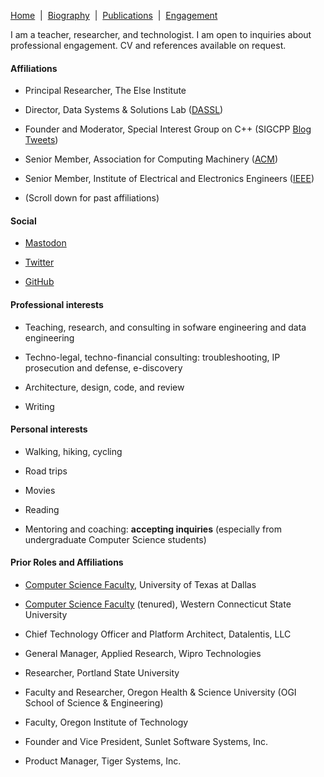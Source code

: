 [Home](/)&nbsp;&nbsp;\|&nbsp;&nbsp;[Biography](/bio)&nbsp;&nbsp;\|&nbsp;&nbsp;[Publications](/pubs)&nbsp;&nbsp;\|&nbsp;&nbsp;[Engagement](/engagement/)

I am a teacher, researcher, and technologist. I am open to inquiries about professional engagement.
CV and references available on request. 

#### Affiliations

- Principal Researcher, The Else Institute

- Director, Data Systems & Solutions Lab ([DASSL](https://dassl.github.io/))

- Founder and Moderator, Special Interest Group on C++ (SIGCPP [Blog](https://sigcpp.github.io/) [Tweets](https://twitter.com/sigcpp))

- Senior Member, Association for Computing Machinery ([ACM](https://www.acm.org/))

- Senior Member, Institute of Electrical and Electronics Engineers ([IEEE](https://www.ieee.org/))

- (Scroll down for past affiliations)


#### Social
- [Mastodon](https://hachyderm.io/@smurthys)

- [Twitter](https://twitter.com/smurthys)

- [GitHub](https://github.com/smurthys)


#### Professional interests

- Teaching, research, and consulting in sofware engineering and data engineering

- Techno-legal, techno-financial consulting: troubleshooting, IP prosecution and defense, e-discovery

- Architecture, design, code, and review

- Writing


#### Personal interests

- Walking, hiking, cycling

- Road trips

- Movies

- Reading

- Mentoring and coaching: **accepting inquiries** (especially from undergraduate Computer Science students)


#### Prior Roles and Affiliations

- [Computer Science Faculty](https://cs.utdallas.edu/people/faculty/murthy-sean/), University of Texas at Dallas

- [Computer Science Faculty](https://sites.wcsu.edu/murthys/) (tenured), Western Connecticut State University

- Chief Technology Officer and Platform Architect, Datalentis, LLC

- General Manager, Applied Research, Wipro Technologies

- Researcher, Portland State University

- Faculty and Researcher, Oregon Health & Science University (OGI School of Science & Engineering)

- Faculty, Oregon Institute of Technology

- Founder and Vice President, Sunlet Software Systems, Inc.

- Product Manager, Tiger Systems, Inc.
